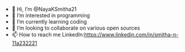 - 👋 Hi, I’m @NayaKSmitha21
- 👀 I’m interested in programming 
- 🌱 I’m currently learning coding
- 💞️ I’m looking to collaborate on various open sources
- 📫 How to reach me LinkedIn:https://www.linkedin.com/in/smitha-n-11a232221

<!---
NayaKSmitha21/NayaKSmitha21 is a ✨ special ✨ repository because its `README.md` (this file) appears on your GitHub profile.
You can click the Preview link to take a look at your changes.
--->
